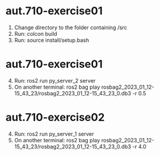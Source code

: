 # aut.710-exercise01

1. Change directory to the folder containing /src
2. Run: colcon build
3. Run: source install/setup.bash

# aut.710-exercise01
4. Run: ros2 run py_server_2 server
5. On another terminal: ros2 bag play rosbag2_2023_01_12-15_43_23/rosbag2_2023_01_12-15_43_23_0.db3 -r 0.5

# aut.710-exercise02
4. Run: ros2 run py_server_1 server
5. On another terminal: ros2 bag play rosbag2_2023_01_12-15_43_23/rosbag2_2023_01_12-15_43_23_0.db3 -r 4.0